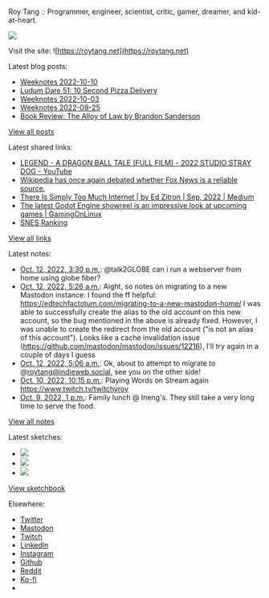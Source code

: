 Roy Tang :: Programmer, engineer, scientist, critic, gamer, dreamer, and kid-at-heart.

![](https://roytang.net/static/img/profile.jpg)

Visit the site: ![https://roytang.net](https://roytang.net)

Latest blog posts:

- [Weeknotes 2022-10-10](https://roytang.net/2022/10/weeknotes-10-10/)
- [Ludum Dare 51: 10 Second Pizza Delivery](https://roytang.net/2022/10/ludum-dare-51-pizza/)
- [Weeknotes 2022-10-03](https://roytang.net/2022/10/weeknotes-10-03/)
- [Weeknotes 2022-09-25](https://roytang.net/2022/09/weeknotes-09-25/)
- [Book Review: The Alloy of Law by Brandon Sanderson](https://roytang.net/2022/09/alloy-of-law/)

[View all posts](https://roytang.net/blog)

Latest shared links:

- [LEGEND - A DRAGON BALL TALE (FULL FILM) - 2022 STUDIO STRAY DOG - YouTube](https://roytang.net/2022/10/3ec99ce8ef9945a7e5a0e1128f2bcdde/)
- [Wikipedia has once again debated whether Fox News is a reliable source.](https://roytang.net/2022/10/f1effe22710c13ec5c6cbf42a0bee64b/)
- [There Is Simply Too Much Internet | by Ed Zitron | Sep, 2022 | Medium](https://roytang.net/2022/10/0fd58d85adedf6b0b4e4ea4f1d7df5d2/)
- [The latest Godot Engine showreel is an impressive look at upcoming games | GamingOnLinux](https://roytang.net/2022/10/f32e6e20e6d61092466b593194854482/)
- [SNES Ranking](https://roytang.net/2022/10/364d1c19613b27a35b2568140f9cc37b/)

[View all links](https://roytang.net/links)

Latest notes:

- [Oct. 12, 2022, 3:30 p.m.](https://roytang.net/2022/10/1580098442637942784/): @talk2GLOBE can i run a webserver from home using globe fiber?
- [Oct. 12, 2022, 5:26 a.m.](https://roytang.net/2022/10/109151752766558627/): Aight, so notes on migrating to a new Mastodon instance: I found the ff helpful: https://edtechfactotum.com/migrating-to-a-new-mastodon-home/ I was able to successfully create the alias to the old account on this new account, so the bug mentioned in the above is already fixed. However, I was unable to create the redirect from the old account (&quot;is not an alias of this account&quot;). Looks like a cache invalidation issue (https://github.com/mastodon/mastodon/issues/12216), I&#x27;ll try again in a couple of days I guess
- [Oct. 12, 2022, 5:06 a.m.](https://roytang.net/2022/10/109151675043482439/): Ok, about to attempt to migrate to @roytang@indieweb.social, see you on the other side!
- [Oct. 10, 2022, 10:15 p.m.](https://roytang.net/2022/10/1579475779930705921/): Playing Words on Stream again https://www.twitch.tv/twitchyroy
- [Oct. 9, 2022, 1 p.m.](https://roytang.net/2022/10/inengs/): Family lunch @ Ineng&#x27;s. They still take a very long time to serve the food.

[View all notes](https://roytang.net/notes)

Latest sketches:


- ![](https://roytang.net/media/cache/8b/b5/8bb546ee9b7c39665a6fa8d84b40f6c7.jpg)
- ![](https://roytang.net/media/cache/12/60/1260736fe21c5cfd96c1c0b6f467475e.jpg)
- ![](https://roytang.net/media/cache/71/25/7125fc96d9db296bc5f16306d33cc459.jpg)

[View sketchbook](https://roytang.net/albums/sketchbook)


Elsewhere:

- [Twitter](https://twitter.com/roytang)
- [Mastodon](https://indieweb.social/@roytang)
- [Twitch](https://twitch.tv/twitchyroy)
- [LinkedIn](https://www.linkedin.com/in/roytang)
- [Instagram](https://instagram.com/roytang0400)
- [Github](https://github.com/roytang)
- [Reddit](https://reddit.com/u/hungryroy)
- [Ko-fi](https://ko-fi.com/roytang)
- [](mailto:hello@roytang.net)